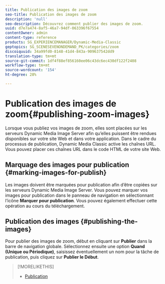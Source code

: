 ```yaml
---
title: Publication des images de zoom
seo-title: Publication des images de zoom
description: 'null'
seo-description: Découvrez comment publier des images de zoom.
uuid: d7e7a474-8af5-46a7-94df-063396f67554
contentOwner: admin
content-type: reference
products: SG_EXPERIENCEMANAGER/Dynamic-Media-Classic
geptopics: SG_SCENESEVENONDEMAND_PK/categories/zoom
discoiquuid: 34a99fd0-8148-41d4-843a-909637542dd9
translation-type: tm+mt
source-git-commit: 1df4f88ef856160ee06c43dc6ec430df122f2408
workflow-type: tm+mt
source-wordcount: '154'
ht-degree: 28%

---
```



# Publication des images de zoom{#publishing-zoom-images}

Lorsque vous publiez vos images de zoom, elles sont placées sur les serveurs Dynamic Media Image Server afin qu’elles puissent être rendues disponibles sur votre site Web et dans votre application. Dans le cadre du processus de publication, Dynamic Media Classic active les chaînes URL. Vous pouvez placer ces chaînes URL dans le code HTML de votre site Web.

## Marquage des images pour publication {#marking-images-for-publish}

Les images doivent être marquées pour publication afin d’être copiées sur les serveurs Dynamic Media Image Server. Vous pouvez marquer vos images pour publication dans le panneau de navigation en sélectionnant l’icône **Marquer pour publication**. Vous pouvez également effectuer cette opération au cours du téléchargement.

## Publication des images  {#publishing-the-images}

Pour publier des images de zoom, début en cliquant sur **Publier** dans la barre de navigation globale. Sélectionnez ensuite une option **Quand (Unique ou Périodique)**, saisissez éventuellement un nom pour la tâche de publication, puis cliquez sur **Publier le Début**.

>[!MORELIKETHIS]
>
>* [Publication](publishing-files.md#publishing_files)

